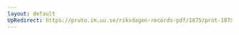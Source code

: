```yaml
---
layout: default
UpRedirect: https://pruto.im.uu.se/riksdagen-records-pdf/1875/prot-1875--ak--011/prot-1875--ak--011_045.pdf
---
```

